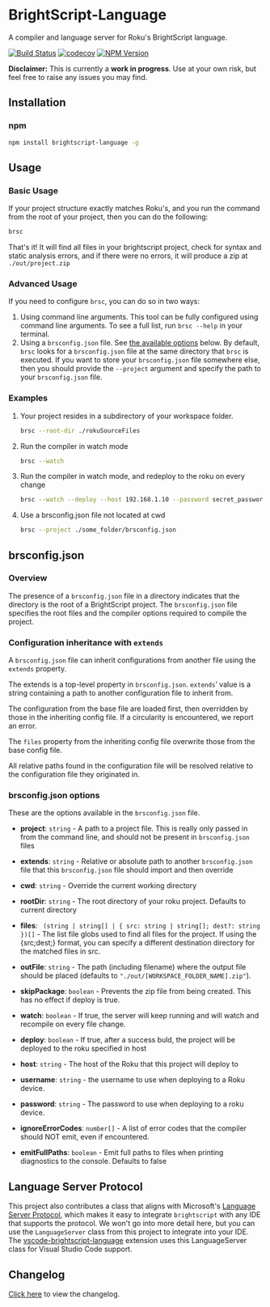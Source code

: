 # BrightScript-Language

A compiler and language server for Roku's BrightScript language. 

[![Build Status](https://travis-ci.org/TwitchBronBron/brightscript-language.svg?branch=master)](https://travis-ci.org/TwitchBronBron/brightscript-language)
[![codecov](https://codecov.io/gh/TwitchBronBron/brightscript-language/branch/master/graph/badge.svg)](https://codecov.io/gh/TwitchBronBron/brightscript-language)
[![NPM Version](https://badge.fury.io/js/brightscript-language.svg?style=flat)](https://npmjs.org/package/brightscript-language)

 **Disclaimer:** This is currently a **work in progress**. Use at your own risk, but feel free to raise any issues you may find. 

## Installation

### npm

```bash
npm install brightscript-language -g
```

## Usage

### Basic Usage

If your project structure exactly matches Roku's, and you run the command from the root of your project, then you can do the following: 

```bash
brsc 
```

That's it! It will find all files in your brightscript project, check for syntax and static analysis errors, and if there were no errors, it will produce a zip at `./out/project.zip`

### Advanced Usage

If you need to configure `brsc`, you can do so in two ways: 

1. Using command line arguments. 
    This tool can be fully configured using command line arguments. To see a full list, run `brsc --help` in your terminal.
2. Using a `brsconfig.json` file. See [the available options](#brsconfig.json-options) below. 
    By default, `brsc` looks for a `brsconfig.json` file at the same directory that `brsc` is executed. If you want to store your `brsconfig.json` file somewhere else, then you should provide the `--project` argument and specify the path to your `brsconfig.json` file. 

### Examples

1. Your project resides in a subdirectory of your workspace folder. 

    ```bash
    brsc --root-dir ./rokuSourceFiles
    ```
2. Run the compiler in watch mode

    ```bash
    brsc --watch
    ```

3. Run the compiler in watch mode, and redeploy to the roku on every change
    ```bash
    brsc --watch --deploy --host 192.168.1.10 --password secret_password
    ```
4. Use a brsconfig.json file not located at cwd
    ```bash
    brsc --project ./some_folder/brsconfig.json
    ```
## brsconfig.json

### Overview
The presence of a `brsconfig.json` file in a directory indicates that the directory is the root of a BrightScript project. The `brsconfig.json` file specifies the root files and the compiler options required to compile the project.

### Configuration inheritance with `extends`

A `brsconfig.json` file can inherit configurations from another file using the `extends` property.

The extends is a top-level property in `brsconfig.json`. `extends`’ value is a string containing a path to another configuration file to inherit from.

The configuration from the base file are loaded first, then overridden by those in the inheriting config file. If a circularity is encountered, we report an error.

The `files` property from the inheriting config file overwrite those from the base config file.

All relative paths found in the configuration file will be resolved relative to the configuration file they originated in.


### brsconfig.json options

These are the options available in the `brsconfig.json` file. 

 - **project**: `string` - A path to a project file. This is really only passed in from the command line, and should not be present in `brsconfig.json` files

 - **extends**: `string` - Relative or absolute path to another `brsconfig.json` file that this `brsconfig.json` file should import and then override

 - **cwd**: `string` - Override the current working directory

 - **rootDir**: `string` - The root directory of your roku project. Defaults to current directory

 - **files**: ` (string | string[] | { src: string | string[]; dest?: string })[]` - The list file globs used to find all files for the project. If using the {src;dest;} format, you can specify a different destination directory for the matched files in src. 

 - **outFile**: `string` -  The path (including filename) where the output file should be placed (defaults to `"./out/[WORKSPACE_FOLDER_NAME].zip"`).
 
 - **skipPackage**: `boolean` - Prevents the zip file from being created. This has no effect if deploy is true. 

 - **watch**: `boolean` -  If true, the server will keep running and will watch and recompile on every file change.

 - **deploy**: `boolean` -  If true, after a success buld, the project will be deployed to the roku specified in host

 - **host**: `string` -  The host of the Roku that this project will deploy to

 - **username**: `string` - the username to use when deploying to a Roku device.

 - **password**: `string` - The password to use when deploying to a roku device.

 - **ignoreErrorCodes**: `number[]` - A list of error codes that the compiler should NOT emit, even if encountered. 

 - **emitFullPaths**: `boolean` -  Emit full paths to files when printing diagnostics to the console. Defaults to false

## Language Server Protocol

This project also contributes a class that aligns with Microsoft's [Language Server Protocol](https://microsoft.github.io/language-server-protocol/), which makes it easy to integrate `brightscript` with any IDE that supports the protocol. We won't go into more detail here, but you can use the `LanguageServer` class from this project to integrate into your IDE. The [vscode-brightscript-language](https://github.com/twitchbronbron/vscode-brightscript-language) extension uses this LanguageServer class for Visual Studio Code support. 


## Changelog
[Click here](CHANGELOG.md) to view the changelog.
